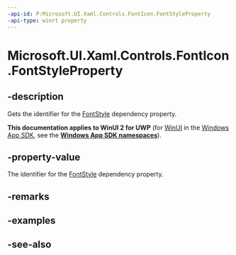 ```yaml
---
-api-id: P:Microsoft.UI.Xaml.Controls.FontIcon.FontStyleProperty
-api-type: winrt property
---
```


<!-- Property syntax
public Windows.UI.Xaml.DependencyProperty FontStyleProperty { get; }
-->

# Microsoft.UI.Xaml.Controls.FontIcon.FontStyleProperty

## -description
Gets the identifier for the [FontStyle](fonticon_fontstyle.md) dependency property.

**This documentation applies to WinUI 2 for UWP** (for [WinUI](/windows/apps/winui/winui3/) in the [Windows App SDK](/windows/apps/windows-app-sdk/), see the **[Windows App SDK namespaces](/windows/windows-app-sdk/api/winrt/)**).

## -property-value
The identifier for the [FontStyle](fonticon_fontstyle.md) dependency property.

## -remarks

## -examples

## -see-also
